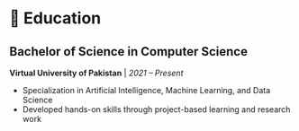 # 📘 Education

## Bachelor of Science in Computer Science  
**Virtual University of Pakistan** | *2021 – Present*  
- Specialization in Artificial Intelligence, Machine Learning, and Data Science  
- Developed hands-on skills through project-based learning and research work
